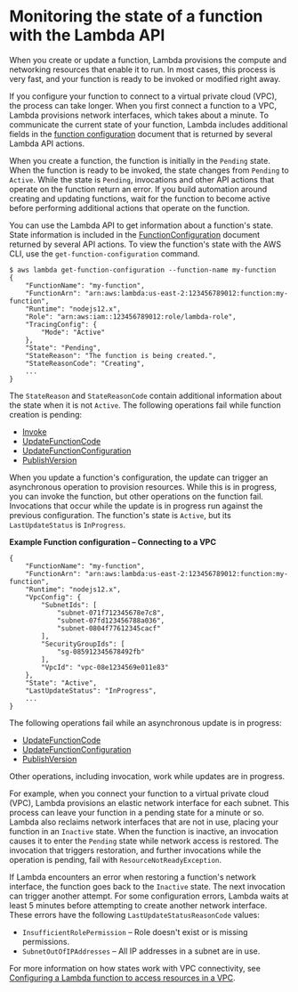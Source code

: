 # Monitoring the state of a function with the Lambda API<a name="functions-states"></a>

When you create or update a function, Lambda provisions the compute and networking resources that enable it to run\. In most cases, this process is very fast, and your function is ready to be invoked or modified right away\.

If you configure your function to connect to a virtual private cloud \(VPC\), the process can take longer\. When you first connect a function to a VPC, Lambda provisions network interfaces, which takes about a minute\. To communicate the current state of your function, Lambda includes additional fields in the [function configuration](API_FunctionConfiguration.md) document that is returned by several Lambda API actions\.

When you create a function, the function is initially in the `Pending` state\. When the function is ready to be invoked, the state changes from `Pending` to `Active`\. While the state is `Pending`, invocations and other API actions that operate on the function return an error\. If you build automation around creating and updating functions, wait for the function to become active before performing additional actions that operate on the function\.

You can use the Lambda API to get information about a function's state\. State information is included in the [FunctionConfiguration](API_FunctionConfiguration.md) document returned by several API actions\. To view the function's state with the AWS CLI, use the `get-function-configuration` command\.

```
$ aws lambda get-function-configuration --function-name my-function
{
    "FunctionName": "my-function",
    "FunctionArn": "arn:aws:lambda:us-east-2:123456789012:function:my-function",
    "Runtime": "nodejs12.x",
    "Role": "arn:aws:iam::123456789012:role/lambda-role",
    "TracingConfig": {
        "Mode": "Active"
    },
    "State": "Pending",
    "StateReason": "The function is being created.",
    "StateReasonCode": "Creating",
    ...
}
```

The `StateReason` and `StateReasonCode` contain additional information about the state when it is not `Active`\. The following operations fail while function creation is pending:
+ [Invoke](API_Invoke.md)
+ [UpdateFunctionCode](API_UpdateFunctionCode.md)
+ [UpdateFunctionConfiguration](API_UpdateFunctionConfiguration.md)
+ [PublishVersion](API_PublishVersion.md)

When you update a function's configuration, the update can trigger an asynchronous operation to provision resources\. While this is in progress, you can invoke the function, but other operations on the function fail\. Invocations that occur while the update is in progress run against the previous configuration\. The function's state is `Active`, but its `LastUpdateStatus` is `InProgress`\.

**Example Function configuration – Connecting to a VPC**  

```
{
    "FunctionName": "my-function",
    "FunctionArn": "arn:aws:lambda:us-east-2:123456789012:function:my-function",
    "Runtime": "nodejs12.x",
    "VpcConfig": {
        "SubnetIds": [
            "subnet-071f712345678e7c8",
            "subnet-07fd123456788a036",
            "subnet-0804f77612345cacf"
        ],
        "SecurityGroupIds": [
            "sg-085912345678492fb"
        ],
        "VpcId": "vpc-08e1234569e011e83"
    },
    "State": "Active",
    "LastUpdateStatus": "InProgress",
    ...
}
```

The following operations fail while an asynchronous update is in progress:
+ [UpdateFunctionCode](API_UpdateFunctionCode.md)
+ [UpdateFunctionConfiguration](API_UpdateFunctionConfiguration.md)
+ [PublishVersion](API_PublishVersion.md)

Other operations, including invocation, work while updates are in progress\.

For example, when you connect your function to a virtual private cloud \(VPC\), Lambda provisions an elastic network interface for each subnet\. This process can leave your function in a pending state for a minute or so\. Lambda also reclaims network interfaces that are not in use, placing your function in an `Inactive` state\. When the function is inactive, an invocation causes it to enter the `Pending` state while network access is restored\. The invocation that triggers restoration, and further invocations while the operation is pending, fail with `ResourceNotReadyException`\.

If Lambda encounters an error when restoring a function's network interface, the function goes back to the `Inactive` state\. The next invocation can trigger another attempt\. For some configuration errors, Lambda waits at least 5 minutes before attempting to create another network interface\. These errors have the following `LastUpdateStatusReasonCode` values:
+ `InsufficientRolePermission` – Role doesn't exist or is missing permissions\.
+ `SubnetOutOfIPAddresses` – All IP addresses in a subnet are in use\.

For more information on how states work with VPC connectivity, see [Configuring a Lambda function to access resources in a VPC](configuration-vpc.md)\.